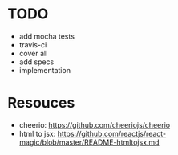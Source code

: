 # TODO
- add mocha tests
- travis-ci
- cover all
- add specs
- implementation

# Resouces
- cheerio:
  https://github.com/cheeriojs/cheerio
- html to jsx:
  https://github.com/reactjs/react-magic/blob/master/README-htmltojsx.md
